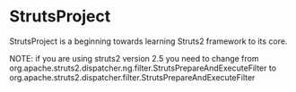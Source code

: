 # StrutsProject
StrutsProject is a beginning towards learning Struts2 framework to its core.

NOTE:
if you are using struts2 version 2.5 you need to change from org.apache.struts2.dispatcher.ng.filter.StrutsPrepareAndExecuteFilter to org.apache.struts2.dispatcher.filter.StrutsPrepareAndExecuteFilter
